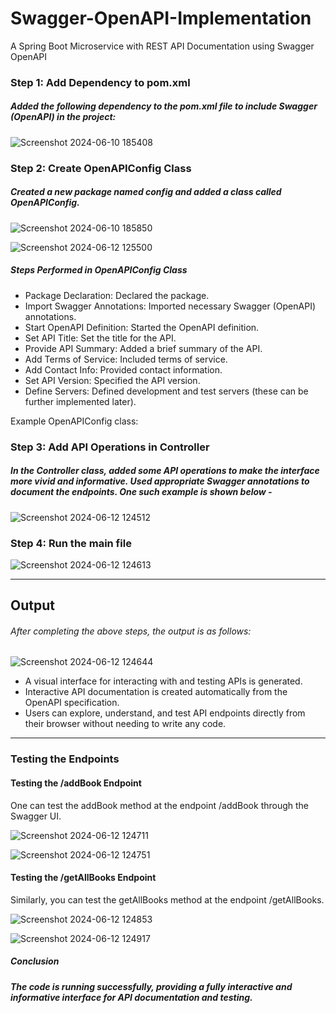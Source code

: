# Swagger-OpenAPI-Implementation
A Spring Boot Microservice with REST API Documentation using Swagger OpenAPI

### Step 1: Add Dependency to pom.xml

##### Added the following dependency to the pom.xml file to include Swagger (OpenAPI) in the project:
![Screenshot 2024-06-10 185408](https://github.com/SohamJana11/Swagger-OpenAPI-Implementation/assets/162604344/d61253f3-bd46-44af-a883-f4fb3624a209)


### Step 2: Create OpenAPIConfig Class

##### Created a new package named config and added a class called OpenAPIConfig.

![Screenshot 2024-06-10 185850](https://github.com/SohamJana11/Swagger-OpenAPI-Implementation/assets/162604344/8bdfcf19-78e6-4297-b6db-dcb68d53f19e)

![Screenshot 2024-06-12 125500](https://github.com/SohamJana11/Swagger-OpenAPI-Implementation/assets/162604344/da812c60-3a22-4dc4-a4e6-165cde04151b)


##### Steps Performed in OpenAPIConfig Class

- Package Declaration: Declared the package.
- Import Swagger Annotations: Imported necessary Swagger (OpenAPI) annotations.
- Start OpenAPI Definition: Started the OpenAPI definition.
- Set API Title: Set the title for the API.
- Provide API Summary: Added a brief summary of the API.
- Add Terms of Service: Included terms of service.
- Add Contact Info: Provided contact information.
- Set API Version: Specified the API version.
- Define Servers: Defined development and test servers (these can be further implemented later).
  
Example OpenAPIConfig class:

### Step 3: Add API Operations in Controller

##### In the Controller class, added some API operations to make the interface more vivid and informative. Used appropriate Swagger annotations to document the endpoints. One such example is shown below - 


![Screenshot 2024-06-12 124512](https://github.com/SohamJana11/Swagger-OpenAPI-Implementation/assets/162604344/9ca0a91a-662f-4c23-90d3-f12923d8fce7)


### Step 4: Run the main file

![Screenshot 2024-06-12 124613](https://github.com/SohamJana11/Swagger-OpenAPI-Implementation/assets/162604344/19bbe4ff-471c-4b2b-a3b1-9620415468e7)


________________________________________________________________________________________________________________________________________________

## Output

###### After completing the above steps, the output is as follows:

![Screenshot 2024-06-12 124644](https://github.com/SohamJana11/Swagger-OpenAPI-Implementation/assets/162604344/0e7568ba-36b9-489b-9c5c-54f53f641246)



- A visual interface for interacting with and testing APIs is generated.
- Interactive API documentation is created automatically from the OpenAPI specification.
- Users can explore, understand, and test API endpoints directly from their browser without needing to write any code.

_________________________________________________________________________________________________________________________________________________

### Testing the Endpoints

#### Testing the /addBook Endpoint

One can test the addBook method at the endpoint /addBook through the Swagger UI.

![Screenshot 2024-06-12 124711](https://github.com/SohamJana11/Swagger-OpenAPI-Implementation/assets/162604344/624734ef-c43e-4ce0-ad31-f6c0b80dac2d)

![Screenshot 2024-06-12 124751](https://github.com/SohamJana11/Swagger-OpenAPI-Implementation/assets/162604344/0bba26d6-c756-4946-bef3-2e949ab72689)



#### Testing the /getAllBooks Endpoint

Similarly, you can test the getAllBooks method at the endpoint /getAllBooks.

![Screenshot 2024-06-12 124853](https://github.com/SohamJana11/Swagger-OpenAPI-Implementation/assets/162604344/1df1d0b2-ce7e-4408-b25a-998f0a635ea8)

![Screenshot 2024-06-12 124917](https://github.com/SohamJana11/Swagger-OpenAPI-Implementation/assets/162604344/5cfb8512-3678-4d6b-a375-dfdf5e1c6176)



##### Conclusion

##### The code is running successfully, providing a fully interactive and informative interface for API documentation and testing.
